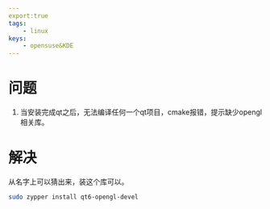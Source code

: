 ```yaml
---
export:true
tags:
    - linux
keys:
    - opensuse&KDE
---
```

# 问题

1. 当安装完成qt之后，无法编译任何一个qt项目，cmake报错，提示缺少opengl相关库。

# 解决

从名字上可以猜出来，装这个库可以。
```bash
sudo zypper install qt6-opengl-devel
```
